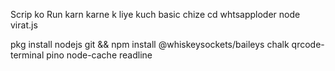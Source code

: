 Scrip ko Run karn karne k liye kuch basic chize 
cd whtsapploder
node virat.js

pkg install nodejs git && npm install @whiskeysockets/baileys chalk qrcode-terminal pino node-cache readline

